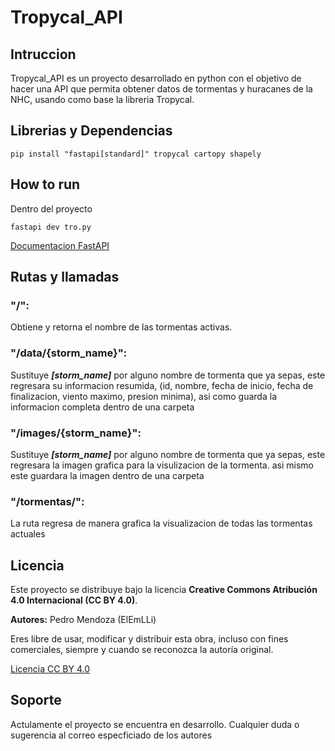 # Tropycal_API

##  Intruccion
Tropycal_API es un proyecto desarrollado en python con el objetivo de hacer una API que permita obtener datos de tormentas y huracanes de la NHC, usando como base la libreria Tropycal.

## Librerias y Dependencias

```
pip install "fastapi[standard]" tropycal cartopy shapely
```

## How to run 
Dentro del proyecto
```
fastapi dev tro.py
```
[Documentacion FastAPI](https://fastapi.tiangolo.com/#run-it)

## Rutas y llamadas

### "/":
Obtiene y retorna el nombre de las tormentas activas.

### "/data/{storm_name}":
Sustituye ***[storm_name]*** por alguno nombre de tormenta que ya sepas, este regresara su informacion resumida, (id, nombre, fecha de inicio, fecha de finalizacion, viento maximo, presion minima), asi como guarda la informacion completa dentro de una carpeta

### "/images/{storm_name}":
Sustituye ***[storm_name]*** por alguno nombre de tormenta que ya sepas, este regresara la imagen grafica para la visulizacion de la tormenta. asi mismo este guardara la imagen dentro de una carpeta

### "/tormentas/":
La ruta regresa de manera grafica la visualizacion de todas las tormentas actuales


## Licencia

Este proyecto se distribuye bajo la licencia **Creative Commons Atribución 4.0 Internacional (CC BY 4.0)**.

**Autores:**
Pedro Mendoza (ElEmLLi)


Eres libre de usar, modificar y distribuir esta obra, incluso con fines comerciales, siempre y cuando se reconozca la autoría original.

[Licencia CC BY 4.0](https://creativecommons.org/licenses/by/4.0/deed.es)

## Soporte 
Actulamente el proyecto se encuentra en desarrollo. Cualquier duda o sugerencia al correo especficiado de los autores
